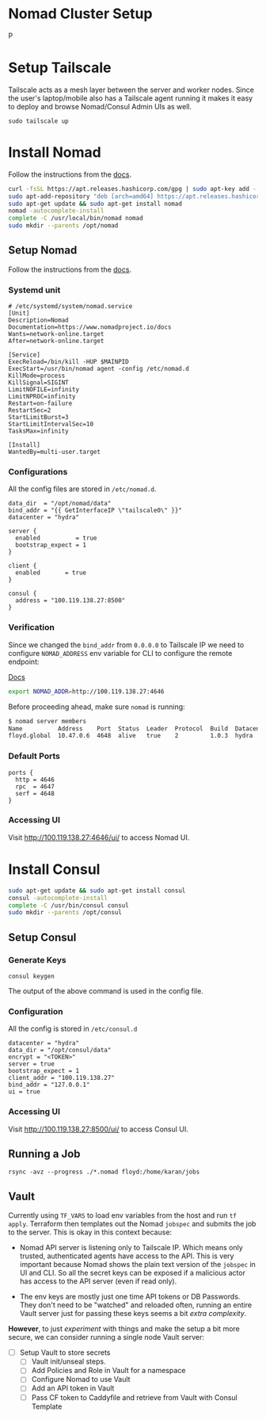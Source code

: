 # Nomad Cluster Setup

P

# Setup Tailscale

Tailscale acts as a mesh layer between the server and worker nodes. Since the user's laptop/mobile also has a Tailscale agent running it makes it easy to deploy and browse Nomad/Consul Admin UIs as well.

```
sudo tailscale up
```

# Install Nomad

Follow the instructions from the [docs](https://www.nomadproject.io/docs/install).

```sh
curl -fsSL https://apt.releases.hashicorp.com/gpg | sudo apt-key add -
sudo apt-add-repository "deb [arch=amd64] https://apt.releases.hashicorp.com $(lsb_release -cs) main"
sudo apt-get update && sudo apt-get install nomad
nomad -autocomplete-install
complete -C /usr/local/bin/nomad nomad
sudo mkdir --parents /opt/nomad
```

## Setup Nomad

Follow the instructions from the [docs](https://learn.hashicorp.com/tutorials/nomad/production-deployment-guide-vm-with-consul).

### Systemd unit

```
# /etc/systemd/system/nomad.service
[Unit]
Description=Nomad
Documentation=https://www.nomadproject.io/docs
Wants=network-online.target
After=network-online.target

[Service]
ExecReload=/bin/kill -HUP $MAINPID
ExecStart=/usr/bin/nomad agent -config /etc/nomad.d
KillMode=process
KillSignal=SIGINT
LimitNOFILE=infinity
LimitNPROC=infinity
Restart=on-failure
RestartSec=2
StartLimitBurst=3
StartLimitIntervalSec=10
TasksMax=infinity

[Install]
WantedBy=multi-user.target
```

### Configurations

All the config files are stored in `/etc/nomad.d`. 

```hcl
data_dir  = "/opt/nomad/data"
bind_addr = "{{ GetInterfaceIP \"tailscale0\" }}"
datacenter = "hydra"

server {
  enabled          = true
  bootstrap_expect = 1
}

client {
  enabled       = true
}

consul {
  address = "100.119.138.27:8500"
}
```

### Verification

Since we changed the `bind_addr` from `0.0.0.0` to Tailscale IP we need to 
configure `NOMAD_ADDRESS` env variable for CLI to configure the remote endpoint:

[Docs](https://www.nomadproject.io/docs/commands#remote-usage)

```sh
export NOMAD_ADDR=http://100.119.138.27:4646
```

Before proceeding ahead, make sure `nomad` is running:

```sh
$ nomad server members
Name          Address    Port  Status  Leader  Protocol  Build  Datacenter  Region
floyd.global  10.47.0.6  4648  alive   true    2         1.0.3  hydra       global
```

### Default Ports

```
ports {
  http = 4646
  rpc  = 4647
  serf = 4648
}
```

### Accessing UI

Visit http://100.119.138.27:4646/ui/ to access Nomad UI.

# Install Consul

```sh
sudo apt-get update && sudo apt-get install consul
consul -autocomplete-install
complete -C /usr/bin/consul consul
sudo mkdir --parents /opt/consul
```

## Setup Consul

### Generate Keys

```
consul keygen
```

The output of the above command is used in the config file.

### Configuration

All the config is stored in `/etc/consul.d`

```hcl
datacenter = "hydra"
data_dir = "/opt/consul/data"
encrypt = "<TOKEN>"
server = true
bootstrap_expect = 1
client_addr = "100.119.138.27"
bind_addr = "127.0.0.1"
ui = true
```

### Accessing UI

Visit http://100.119.138.27:8500/ui/ to access Consul UI.

## Running a Job

```
rsync -avz --progress ./*.nomad floyd:/home/karan/jobs
```
## Vault

Currently using `TF_VARS` to load env variables from the host and run `tf apply`. Terraform then templates out the Nomad `jobspec` and submits the job to the server. This is okay in this context because:

- Nomad API server is listening only to Tailscale IP. Which means only trusted, authenticated agents have access to the API. This is very important because Nomad shows the plain text version of the `jobspec` in UI and CLI. So all the secret keys can be exposed if a malicious actor has access to the API server (even if read only).
 
- The env keys are mostly just one time API tokens or DB Passwords. They don't need to be "watched" and reloaded often, running an entire Vault server just for passing these keys seems a bit _extra complexity_.

**However**, to just _experiment_ with things and make the setup a bit more secure, we can consider running a single node Vault server:

- [ ] Setup Vault to store secrets
  - [ ] Vault init/unseal steps.
  - [ ] Add Policies and Role in Vault for a namespace
  - [ ] Configure Nomad to use Vault
  - [ ] Add an API token in Vault
  - [ ] Pass CF token to Caddyfile and retrieve from Vault with Consul Template
